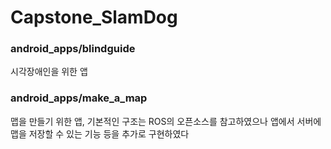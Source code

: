 # Capstone_SlamDog
### android_apps/blindguide
시각장애인을 위한 앱

### android_apps/make_a_map
맵을 만들기 위한 앱, 기본적인 구조는 ROS의 오픈소스를 참고하였으나 앱에서 서버에 맵을 저장할 수 있는 기능 등을 추가로 구현하였다 
